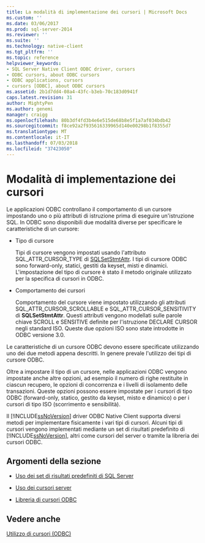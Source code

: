 ```yaml
---
title: La modalità di implementazione dei cursori | Microsoft Docs
ms.custom: ''
ms.date: 03/06/2017
ms.prod: sql-server-2014
ms.reviewer: ''
ms.suite: ''
ms.technology: native-client
ms.tgt_pltfrm: ''
ms.topic: reference
helpviewer_keywords:
- SQL Server Native Client ODBC driver, cursors
- ODBC cursors, about ODBC cursors
- ODBC applications, cursors
- cursors [ODBC], about ODBC cursors
ms.assetid: 2b1d7dd4-08a4-43fc-b3eb-70c183d0941f
caps.latest.revision: 31
author: MightyPen
ms.author: genemi
manager: craigg
ms.openlocfilehash: 80b3df4fd3b4e6e515de68b8e5f1a7af034bdb42
ms.sourcegitcommit: f8ce92a2f935616339965d140e00298b1f8355d7
ms.translationtype: MT
ms.contentlocale: it-IT
ms.lasthandoff: 07/03/2018
ms.locfileid: "37423050"
---
```

# <a name="how-cursors-are-implemented"></a>Modalità di implementazione dei cursori
  Le applicazioni ODBC controllano il comportamento di un cursore impostando uno o più attributi di istruzione prima di eseguire un'istruzione SQL. In ODBC sono disponibili due modalità diverse per specificare le caratteristiche di un cursore:  
  
-   Tipo di cursore  
  
     Tipi di cursore vengono impostati usando l'attributo SQL_ATTR_CURSOR_TYPE di [SQLSetStmtAttr](../../native-client-odbc-api/sqlsetstmtattr.md). I tipi di cursore ODBC sono forward-only, statici, gestiti da keyset, misti e dinamici. L'impostazione del tipo di cursore è stato il metodo originale utilizzato per la specifica di cursori in ODBC.  
  
-   Comportamento dei cursori  
  
     Comportamento del cursore viene impostato utilizzando gli attributi SQL_ATTR_CURSOR_SCROLLABLE e SQL_ATTR_CURSOR_SENSITIVITY di **SQLSetStmtAttr**. Questi attributi vengono modellati sulle parole chiave SCROLL e SENSITIVE definite per l'istruzione DECLARE CURSOR negli standard ISO. Queste due opzioni ISO sono state introdotte in ODBC versione 3.0.  
  
 Le caratteristiche di un cursore ODBC devono essere specificate utilizzando uno dei due metodi appena descritti. In genere prevale l'utilizzo dei tipi di cursore ODBC.  
  
 Oltre a impostare il tipo di un cursore, nelle applicazioni ODBC vengono impostate anche altre opzioni, ad esempio il numero di righe restituite in ciascun recupero, le opzioni di concorrenza e i livelli di isolamento delle transazioni. Queste opzioni possono essere impostate per i cursori di tipo ODBC (forward-only, statico, gestito da keyset, misto e dinamico) o per i cursori di tipo ISO (scorrimento e sensibilità).  
  
 Il [!INCLUDE[ssNoVersion](../../../includes/ssnoversion-md.md)] driver ODBC Native Client supporta diversi metodi per implementare fisicamente i vari tipi di cursori. Alcuni tipi di cursori vengono implementati mediante un set di risultati predefinito di [!INCLUDE[ssNoVersion](../../../includes/ssnoversion-md.md)], altri come cursori del server o tramite la libreria dei cursori ODBC.  
  
## <a name="in-this-section"></a>Argomenti della sezione  
  
-   [Uso dei set di risultati predefiniti di SQL Server](using-sql-server-default-result-sets.md)  
  
-   [Uso dei cursori server](using-server-cursors.md)  
  
-   [Libreria di cursori ODBC](odbc-cursor-library.md)  
  
## <a name="see-also"></a>Vedere anche  
 [Utilizzo di cursori &#40;ODBC&#41;](../using-cursors-odbc.md)  
  
  
